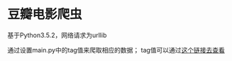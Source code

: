 # 豆瓣电影爬虫

基于Python3.5.2，网络请求为urllib

通过设置main.py中的tag值来爬取相应的数据；
tag值可以通过[这个链接去查看](https://movie.douban.com/tag/?view=type)
